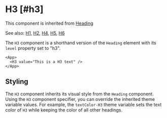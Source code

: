 # H3 [#h3]

This component is inherited from [Heading](components/Heading)

See also: [H1](components/H1), [H2](components/H2), [H4](components/H4), [H5](components/H5), [H6](components/H6)

The `H3` component is a shorthand version of the `Heading` element with its `level` property set to "h3".

```xmlui-pg copy display name="H3 example"
<App>
  <H3 value="This is a H3 text" />
</App>
```

## Styling

The `H3` component inherits its visual style from the `Heading` component.
Using the `H3` component specifier, you can override the inherited theme variable values.
For example, the `textColor-H3` theme variable sets the text color of `H3` while keeping the color of all other headings.


